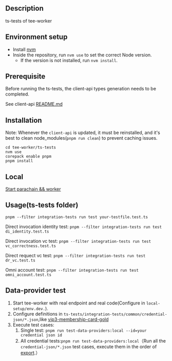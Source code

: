 ## Description

ts-tests of tee-worker

## Environment setup

-   Install [nvm](https://github.com/nvm-sh/nvm)
-   Inside the repository, run `nvm use` to set the correct Node version.
    -   If the version is not installed, run `nvm install`.

## Prerequisite

Before running the ts-tests, the client-api types generation needs to be completed.

See client-api [README.md](https://github.com/litentry/litentry-parachain/blob/dev/tee-worker/client-api/README.md)

## Installation

Note: Whenever the `client-api` is updated, it must be reinstalled, and it's best to clean node_modules(`pnpm run clean`) to prevent caching issues.

```
cd tee-worker/ts-tests
nvm use
corepack enable pnpm
pnpm install
```

## Local

[Start parachain && worker](https://github.com/litentry/litentry-parachain/blob/dev/README.md)

## Usage(ts-tests folder)

```
pnpm --filter integration-tests run test your-testfile.test.ts
```

Direct invocation identity test: `pnpm --filter integration-tests run test di_identity.test.ts`

Direct invocation vc test: `pnpm --filter integration-tests run test vc_correctness.test.ts`

Direct requect vc test: `pnpm --filter integration-tests run test dr_vc.test.ts`

Omni account test: `pnpm --filter integration-tests run test omni_account.test.ts`

## Data-provider test

1. Start tee-worker with real endpoint and real code(Configure in `local-setup/env.dev.`).
2. Configure definitions in `ts-tests/integration-tests/common/credential-json/*.json`,like [vip3-membership-card-gold](https://github.com/litentry/litentry-parachain/blob/dev/tee-worker/identity/ts-tests/integration-tests/common/credential-json/vip3.json#L3)
3. Execute test cases:
   1. Single test:  `pnpm run test-data-providers:local --id=your credential json id` 
   2. All credential tests:`pnpm run test-data-providers:local`（Run all the `credential-json/*.json` test cases, execute them in the order of [export](https://github.com/litentry/litentry-parachain/blob/dev/tee-worker/identity/ts-tests/integration-tests/common/credential-json/index.ts#L21).）
